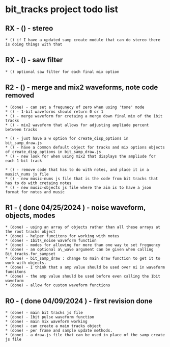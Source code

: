 # bit_tracks project todo list

## RX - () - stereo
    * () if I have a updated samp create module that can do stereo there is doing things with that

## RX - () - saw filter
    * () optional saw filter for each final mix option

## R2 - () - merge and mix2 waveforms, note code removed
    * (done) - can set a frequnecy of zero when using 'tone' mode
    * () - 1-bit waveforms should return 0 or 1
    * () - merge waveform for cretaing a merge down final mix of the 1bit tracks
    * () - mix2 waveform that allows for adjusting ampliude percent between tracks
    
    * () - just have a w option for create_disp_options in bit_samp_draw.js
    * () - have a common default object for tracks and mix options objects of create_disp_options in bit_samp_draw.js
    * () - new look for when using mix2 that displays the ampliude for each 1-bit track
    
    * () - remove code that has to do with notes, and place it in a music\_nums js file
    * () - new music-nums js file that is the code from bit tracks that has to do with cretaing notes
    * () - new music-objects js file where the aim is to have a json format for notes and music
        
## R1 - ( done 04/25/2024 ) - noise waveform, objects, modes
    * (done) - using an array of objects rather than all these arrays at the root tracks object
    * (done) - helper funcitons for working with notes
    * (done) - 1bit\_noise waveform function
    * (done) - modes for allowing for more than one way to set frequency
    * (done) - an optional a\_wave argument can be given when calling Bit_tracks.for_sampset         
    * (done) - bit_samp_draw : change to main draw function to get it to work with objects.     
    * (done) - I think that a amp value should be used over ni in waveform funcitons
    * (done) - the amp value should be used before even calling the 1bit waveform
    * (done) - allow for custom waveform functions

## R0 - ( done 04/09/2024 ) - first revision done
    * (done) - main bit tracks js file
    * (done) - 1bit pulse waveform function
    * (done) - main mix waveform working
    * (done) - can create a main tracks object
    * (done) - per frame and sample update methods.
    * (done) - a draw.js file that can be used in place of the samp create js file

